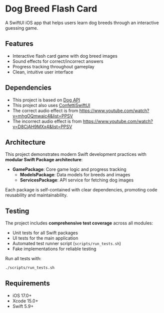 # Dog Breed Flash Card

A SwiftUI iOS app that helps users learn dog breeds through an interactive guessing game.

## Features

- Interactive flash card game with dog breed images
- Sound effects for correct/incorrect answers
- Progress tracking throughout gameplay
- Clean, intuitive user interface

## Dependencies
- This project is based on [Dog API](https://dog.ceo/dog-api/documentation)
- This project also uses [ConfettiSwiftUI](https://github.com/simibac/ConfettiSwiftUI)
- The correct audio effect is from https://www.youtube.com/watch?v=mhgOQmwaic4&list=PPSV
- The incorrect audio effect is from https://www.youtube.com/watch?v=D8CjAH9MXx4&list=PPSV

## Architecture

This project demonstrates modern Swift development practices with **modular Swift Package architecture**:

- **GamePackage**: Core game logic and progress tracking
    - **ModelsPackage**: Data models for breeds and images  
    - **ServicesPackage**: API service for fetching dog images

Each package is self-contained with clear dependencies, promoting code reusability and maintainability.

## Testing

The project includes **comprehensive test coverage** across all modules:

- Unit tests for all Swift packages
- UI tests for the main application
- Automated test runner script (`scripts/run_tests.sh`)
- Fake implementations for reliable testing

Run all tests with:
```bash
./scripts/run_tests.sh
```

## Requirements

- iOS 17.0+
- Xcode 15.0+
- Swift 5.9+
